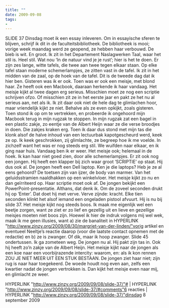 ```yaml
---
title: ""
date: 2009-09-08
tags:
- 
---
```


SLIDE 37
Dinsdag moet ik een essay inleveren. Om in essayische sferen te blijven, schrijf ik dit in de faculteitsbibliotheek.
De bibliotheek is mooi; vorige week maandag werd ze geopend, ze hebben haar verbouwd. De bieb is wit. En groot.
Ik zit in het Departement Naslagwerken Taal, waar het stil is. Heel stil. Wat nou ‘In de natuur vind je je rust’; hier is het te doen. Er zijn zes lange, witte tafels, die twee aan twee tegen elkaar staan. Op elke tafel staan moderne schemerlampjes, ze zitten vast in de tafel. Ik zit in het midden van de zaal, op de hoek van de tafel.
Dit is de tweede dag dat ik hier ben. Gisteren was ik er ook. Toen was er ook een meisje, met blond haar. Ze heeft ook een Macbook, daaraan herkende ik haar vandaag.
Het meisje kijkt al twee dagen erg serieus. Misschien moet ze nog een scriptie schrijven ofzo. Of misschien zit ze in het eerste jaar en pakt ze het nu al serieus aan, net als ik. Ik zit daar ook niet de hele dag te glimlachen hoor, maar vriendelijk kijkt ze niet.
Behalve als ze even opkijkt, zoals gisteren. Toen stond ik op om te vertrekken, en probeerde ik ongehoord mijn Macbook terug in mijn rugzak te stoppen. In mijn rugzak zat een bagel in een plastic zakje, zo eentje van de Albert Heijn waar ze die verse broodjes in doen. Die zakjes kraken erg. Toen ik daar dus stond met mijn tas die klonk alsof de halve inhoud van een lectuurbak kapotgescheurd werd, keek ze op. Ik keek geschrokken, zij glimlachte, ze begreep hoe ik me voelde. In zichzelf want het was er nog steeds erg stil.
We wuifden naar elkaar, en ik ging naar huis.
Vandaag ben ik er weer. Het meisje ook; helemaal in de hoek. Ik kan haar niet goed zien, door alle schemerlampjes. Er zit ook nog een jongen. Hij heeft een klapper bij zich waar groot ‘SCRIPTIE’ op staat. Hij dus ook al.
De jongen heeft een Dell laptop. Ken je die laptops? Heb je ze al eens gehoord? De toetsen zijn van ijzer, de body van marmer. Van het geluidsstramien naaldhakken op een winkelvloer. Het meisje kijkt zo nu en dan geïrriteerd op. Haar scriptie moet ook af.
De jongen bekijkt een PowerPoint-presentatie. Althans, dat denk ik. Om de zoveel seconden drukt hij op ‘Enter’. Dat doet hij met verve. Verve zijnde: kracht. Elke tien seconden klinkt het alsof iemand een ongeladen pistool afvuurt.
Hij is nu bij slide 37.
Het meisje kijkt nog steeds boos. Ik maak me eigenlijk wel een beetje zorgen, want ze ziet er zo lief en gezellig uit en lieve en gezellige meisjes moeten niet boos zijn. Hoewel ik hier de indruk volgens mij wel wek, maak ik me geen illusies, want a) zie de banaliteit in HYPERLINK "http://www.zinzy.org/2009/08/30/margriet-van-der-linden/"vorig artikel en eventueel Neeltje’s reactie daarop (voor die laatste contact opnemen met de redactie) en b) ze is zwanger. Of dik, maar ik hoop zwanger.
Slide 45 ondertussen.
Ik ga zometeen weg. De jongen nu al. Hij pakt zijn tas in. Ook hij heeft zo’n zakje van de Albert Heijn. Het meisje kijkt naar de jongen als een koe naar een voorbijrazende intercity: waarom, en: als ik kon rennen ZOU JE NIET MEER UIT EEN STUK BESTAAN. De jongen ziet haar niet; zijn rug is naar haar toegekeerd.
De woede houdt nog even aan, zelfs een kwartier nadat de jongen vertrokken is. Dan kijkt het meisje even naar mij, en glimlacht ze weer.


HYPERLINK "http://www.zinzy.org/2009/09/08/slide-37/"# | HYPERLINK "http://www.zinzy.org/2009/09/08/slide-37/#comments"6 reacties | HYPERLINK "http://www.zinzy.org/2009/09/08/slide-37/"dinsdag 8 september 2009


